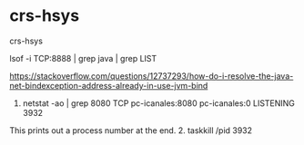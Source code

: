 # crs-hsys
crs-hsys

lsof -i TCP:8888 | grep java | grep LIST

https://stackoverflow.com/questions/12737293/how-do-i-resolve-the-java-net-bindexception-address-already-in-use-jvm-bind

1. netstat -ao | grep 8080
  TCP    pc-icanales:8080       pc-icanales:0          LISTENING
3932

This prints out a process number at the end.
2. taskkill /pid 3932

